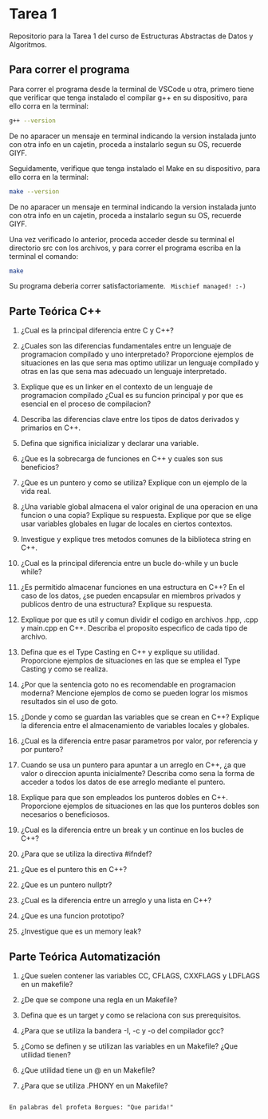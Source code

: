 # Tarea 1
Repositorio para la Tarea 1 del curso de Estructuras Abstractas de Datos y Algoritmos.


## Para correr el programa

Para correr el programa desde la terminal de VSCode u otra, primero tiene que verificar que tenga instalado el compilar g++ en su dispositivo, para ello corra en la terminal:

```bash
g++ --version
```

De no aparacer un mensaje en terminal indicando la version instalada junto con otra info en un cajetin, proceda a instalarlo segun su OS, recuerde GIYF.

Seguidamente, verifique que tenga instalado el Make en su dispositivo, para ello corra en la terminal:

```bash
make --version
```

De no aparacer un mensaje en terminal indicando la version instalada junto con otra info en un cajetin, proceda a instalarlo segun su OS, recuerde GIYF.

Una vez verificado lo anterior, proceda acceder desde su terminal el directorio src con los archivos, y para correr el programa escriba en la terminal el comando:

```bash
make 
```

Su programa deberia correr satisfactoriamente. ``` Mischief managed! :-)```


## Parte Teórica C++



1. ¿Cual es la principal diferencia entre C y C++?


2. ¿Cuales son las diferencias fundamentales entre un lenguaje de programacion compilado y uno interpretado?
Proporcione ejemplos de situaciones en las que serıa mas optimo utilizar un lenguaje compilado y otras en las que serıa mas adecuado un lenguaje interpretado.


3. Explique que es un linker en el contexto de un lenguaje de programacion compilado
¿Cual es su funcion principal y por que es esencial en el proceso de compilacion?


4. Describa las diferencias clave entre los tipos de datos derivados y primarios en C++.


5. Defina que significa inicializar y declarar una variable.


6. ¿Que es la sobrecarga de funciones en C++ y cuales son sus beneficios?


7. ¿Que es un puntero y como se utiliza? Explique con un ejemplo de la vida real.


8. ¿Una variable global almacena el valor original de una operacion en una funcion o una copia? Explique su respuesta. Explique por que se elige usar variables globales en lugar de locales en ciertos contextos.


9. Investigue y explique tres metodos comunes de la biblioteca string en C++.


10. ¿Cual es la principal diferencia entre un bucle do-while y un bucle while?


11. ¿Es permitido almacenar funciones en una estructura en C++? En el caso de los datos,
¿se pueden encapsular en miembros privados y publicos dentro de una estructura?
Explique su respuesta.


12. Explique por que es util y comun dividir el codigo en archivos .hpp, .cpp y main.cpp
en C++. Describa el proposito especıfico de cada tipo de archivo.


13. Defina que es el Type Casting en C++ y explique su utilidad. Proporcione ejemplos
de situaciones en las que se emplea el Type Casting y como se realiza.


14. ¿Por que la sentencia goto no es recomendable en programacion moderna? Mencione
ejemplos de como se pueden lograr los mismos resultados sin el uso de goto.


15. ¿Donde y como se guardan las variables que se crean en C++? Explique la diferencia
entre el almacenamiento de variables locales y globales.


16. ¿Cual es la diferencia entre pasar parametros por valor, por referencia y por puntero?


17. Cuando se usa un puntero para apuntar a un arreglo en C++, ¿a que valor o direccion
apunta inicialmente? Describa como serıa la forma de acceder a todos los datos de ese arreglo mediante el puntero.



18. Explique para que son empleados los punteros dobles en C++. Proporcione ejemplos de situaciones en las que los punteros dobles son necesarios o beneficiosos.


19. ¿Cual es la diferencia entre un break y un continue en los bucles de C++?


20. ¿Para que se utiliza la directiva #ifndef?


21. ¿Que es el puntero this en C++?


22. ¿Que es un puntero nullptr?


23. ¿Cual es la diferencia entre un arreglo y una lista en C++?


24. ¿Que es una funcion prototipo?


25. ¿Investigue que es un memory leak?




## Parte Teórica Automatización 




1. ¿Que suelen contener las variables CC, CFLAGS, CXXFLAGS y LDFLAGS en un
makefile?


2. ¿De que se compone una regla en un Makefile?


3. Defina que es un target y como se relaciona con sus prerequisitos.


4. ¿Para que se utiliza la bandera -I, -c y -o del compilador gcc?


5. ¿Como se definen y se utilizan las variables en un Makefile? ¿Que utilidad tienen?


6. ¿Que utilidad tiene un @ en un Makefile?


7. ¿Para que se utiliza .PHONY en un Makefile?



```

En palabras del profeta Borgues: "Que parida!"

```